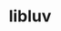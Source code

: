 ---
title: "libluv"
layout: cache
categories: [package, develop]
meta: {"compilers": ["gcc@10.5.0", "gcc@13.3.0"], "num_specs": 32, "num_specs_by_stack": {"developer-tools-aarch64-linux-gnu": 16, "developer-tools-x86_64_v3-linux-gnu": 16, "root": 32}, "oss": ["centos7", "rhel8"], "platforms": ["linux"], "stacks": ["developer-tools-aarch64-linux-gnu", "developer-tools-x86_64_v3-linux-gnu", "root"], "targets": ["aarch64", "x86_64_v3"], "versions": ["1.48.0-2", "1.50.0-1"]}
spec_details: [{"compiler": "gcc@13.3.0", "hash": "2a44zkvkfd33d57mnpyqig54xlpijqz5", "os": "rhel8", "platform": "linux", "size": "-", "stacks": ["developer-tools-aarch64-linux-gnu", "root"], "target": "aarch64", "variants": ["build_system=cmake", "build_type=Release", "generator=make", "~ipo"], "versions": ["1.50.0-1"]}, {"compiler": "gcc@10.5.0", "hash": "33w73s3kunnxdsehsq22v6l52w5of2nq", "os": "centos7", "platform": "linux", "size": "-", "stacks": ["developer-tools-x86_64_v3-linux-gnu", "root"], "target": "x86_64_v3", "variants": ["build_system=cmake", "build_type=Release", "generator=make", "~ipo"], "versions": ["1.48.0-2"]}, {"compiler": "gcc@13.3.0", "hash": "47obamf3uucaxx4nkwjjrw7rsjfamx3j", "os": "rhel8", "platform": "linux", "size": "-", "stacks": ["developer-tools-aarch64-linux-gnu", "root"], "target": "aarch64", "variants": ["build_system=cmake", "build_type=Release", "generator=make", "~ipo"], "versions": ["1.50.0-1"]}, {"compiler": "gcc@10.5.0", "hash": "7ilulfmuvgz7qqu2g67rstl4u2xq7f6y", "os": "centos7", "platform": "linux", "size": "-", "stacks": ["developer-tools-x86_64_v3-linux-gnu", "root"], "target": "x86_64_v3", "variants": ["build_system=cmake", "build_type=Release", "generator=make", "~ipo"], "versions": ["1.50.0-1"]}, {"compiler": "gcc@10.5.0", "hash": "a4a6w4yooedndc6wmeqppgbqtyhn5hgq", "os": "centos7", "platform": "linux", "size": "-", "stacks": ["developer-tools-x86_64_v3-linux-gnu", "root"], "target": "x86_64_v3", "variants": ["build_system=cmake", "build_type=Release", "generator=make", "~ipo"], "versions": ["1.50.0-1"]}, {"compiler": "gcc@13.3.0", "hash": "amk4ed6dkqedu7hfrghtydohcuklduoz", "os": "rhel8", "platform": "linux", "size": "-", "stacks": ["developer-tools-aarch64-linux-gnu", "root"], "target": "aarch64", "variants": ["build_system=cmake", "build_type=Release", "generator=make", "~ipo"], "versions": ["1.50.0-1"]}, {"compiler": "gcc@10.5.0", "hash": "cjlfx5qgafrqsx3of356s37v4f7i7row", "os": "centos7", "platform": "linux", "size": "-", "stacks": ["developer-tools-x86_64_v3-linux-gnu", "root"], "target": "x86_64_v3", "variants": ["build_system=cmake", "build_type=Release", "generator=make", "~ipo"], "versions": ["1.50.0-1"]}, {"compiler": "gcc@10.5.0", "hash": "drer63uezxjfhb5amug6ivtjsd7d42zk", "os": "centos7", "platform": "linux", "size": "-", "stacks": ["developer-tools-x86_64_v3-linux-gnu", "root"], "target": "x86_64_v3", "variants": ["build_system=cmake", "build_type=Release", "generator=make", "~ipo"], "versions": ["1.50.0-1"]}, {"compiler": "gcc@13.3.0", "hash": "eq4oodfsbigk6sbwh6b4hwggouxr3hn5", "os": "rhel8", "platform": "linux", "size": "-", "stacks": ["developer-tools-aarch64-linux-gnu", "root"], "target": "aarch64", "variants": ["build_system=cmake", "build_type=Release", "generator=make", "~ipo"], "versions": ["1.50.0-1"]}, {"compiler": "gcc@13.3.0", "hash": "erd4thidbkfyqgypzcw7ysc5vdyinvba", "os": "rhel8", "platform": "linux", "size": "-", "stacks": ["developer-tools-aarch64-linux-gnu", "root"], "target": "aarch64", "variants": ["build_system=cmake", "build_type=Release", "generator=make", "~ipo"], "versions": ["1.48.0-2"]}, {"compiler": "gcc@13.3.0", "hash": "ge5tuprocgkd757kbkw4vya46jtiyomm", "os": "rhel8", "platform": "linux", "size": "-", "stacks": ["developer-tools-aarch64-linux-gnu", "root"], "target": "aarch64", "variants": ["build_system=cmake", "build_type=Release", "generator=make", "~ipo"], "versions": ["1.50.0-1"]}, {"compiler": "gcc@13.3.0", "hash": "gfzlko6idxesxb2mmav24gsedjjnuape", "os": "rhel8", "platform": "linux", "size": "-", "stacks": ["developer-tools-aarch64-linux-gnu", "root"], "target": "aarch64", "variants": ["build_system=cmake", "build_type=Release", "generator=make", "~ipo"], "versions": ["1.50.0-1"]}, {"compiler": "gcc@10.5.0", "hash": "hc7xnqcayaoevoch7kr7llryhhn2zylz", "os": "centos7", "platform": "linux", "size": "-", "stacks": ["developer-tools-x86_64_v3-linux-gnu", "root"], "target": "x86_64_v3", "variants": ["build_system=cmake", "build_type=Release", "generator=make", "~ipo"], "versions": ["1.50.0-1"]}, {"compiler": "gcc@10.5.0", "hash": "hxkyvqmgp2z66b4z552rucohnc5yrat7", "os": "centos7", "platform": "linux", "size": "-", "stacks": ["developer-tools-x86_64_v3-linux-gnu", "root"], "target": "x86_64_v3", "variants": ["build_system=cmake", "build_type=Release", "generator=make", "~ipo"], "versions": ["1.50.0-1"]}, {"compiler": "gcc@10.5.0", "hash": "iaefsf5d4mp4herulo3zpu7x3nlaxwkb", "os": "centos7", "platform": "linux", "size": "-", "stacks": ["developer-tools-x86_64_v3-linux-gnu", "root"], "target": "x86_64_v3", "variants": ["build_system=cmake", "build_type=Release", "generator=make", "~ipo"], "versions": ["1.50.0-1"]}, {"compiler": "gcc@10.5.0", "hash": "ir5evlxuv5jbphg7253mutdlqdehbocn", "os": "centos7", "platform": "linux", "size": "-", "stacks": ["developer-tools-x86_64_v3-linux-gnu", "root"], "target": "x86_64_v3", "variants": ["build_system=cmake", "build_type=Release", "generator=make", "~ipo"], "versions": ["1.48.0-2"]}, {"compiler": "gcc@13.3.0", "hash": "iteohobuotr3bb2ajkrwqb5vzcn4wnva", "os": "rhel8", "platform": "linux", "size": "-", "stacks": ["developer-tools-aarch64-linux-gnu", "root"], "target": "aarch64", "variants": ["build_system=cmake", "build_type=Release", "generator=make", "~ipo"], "versions": ["1.50.0-1"]}, {"compiler": "gcc@10.5.0", "hash": "ivvl4qoctrxujuwh4gamwab7cahklsku", "os": "centos7", "platform": "linux", "size": "-", "stacks": ["developer-tools-x86_64_v3-linux-gnu", "root"], "target": "x86_64_v3", "variants": ["build_system=cmake", "build_type=Release", "generator=make", "~ipo"], "versions": ["1.50.0-1"]}, {"compiler": "gcc@10.5.0", "hash": "k42qiyh3gzeapgjpprivppzx2e3l3q6h", "os": "centos7", "platform": "linux", "size": "-", "stacks": ["developer-tools-x86_64_v3-linux-gnu", "root"], "target": "x86_64_v3", "variants": ["build_system=cmake", "build_type=Release", "generator=make", "~ipo"], "versions": ["1.50.0-1"]}, {"compiler": "gcc@13.3.0", "hash": "l3b3alxdqrlgakocga5eu6wjee2iqn7s", "os": "rhel8", "platform": "linux", "size": "-", "stacks": ["developer-tools-aarch64-linux-gnu", "root"], "target": "aarch64", "variants": ["build_system=cmake", "build_type=Release", "generator=make", "~ipo"], "versions": ["1.50.0-1"]}, {"compiler": "gcc@13.3.0", "hash": "lvp5paelqe3pbiuwkwqh6a2ujywsm4r3", "os": "rhel8", "platform": "linux", "size": "-", "stacks": ["developer-tools-aarch64-linux-gnu", "root"], "target": "aarch64", "variants": ["build_system=cmake", "build_type=Release", "generator=make", "~ipo"], "versions": ["1.50.0-1"]}, {"compiler": "gcc@13.3.0", "hash": "np4g42m3tdso6fqiamgx6dwoj2s2bpra", "os": "rhel8", "platform": "linux", "size": "-", "stacks": ["developer-tools-aarch64-linux-gnu", "root"], "target": "aarch64", "variants": ["build_system=cmake", "build_type=Release", "generator=make", "~ipo"], "versions": ["1.50.0-1"]}, {"compiler": "gcc@10.5.0", "hash": "nx6x4v6owftn45bcpxjixcrbvky26api", "os": "centos7", "platform": "linux", "size": "-", "stacks": ["developer-tools-x86_64_v3-linux-gnu", "root"], "target": "x86_64_v3", "variants": ["build_system=cmake", "build_type=Release", "generator=make", "~ipo"], "versions": ["1.50.0-1"]}, {"compiler": "gcc@13.3.0", "hash": "ougcormgn7g563bkvpfkvlah2eyhugjl", "os": "rhel8", "platform": "linux", "size": "-", "stacks": ["developer-tools-aarch64-linux-gnu", "root"], "target": "aarch64", "variants": ["build_system=cmake", "build_type=Release", "generator=make", "~ipo"], "versions": ["1.50.0-1"]}, {"compiler": "gcc@13.3.0", "hash": "qbtnmifyxpfwuicgzfd2hzl23fvxotoy", "os": "rhel8", "platform": "linux", "size": "-", "stacks": ["developer-tools-aarch64-linux-gnu", "root"], "target": "aarch64", "variants": ["build_system=cmake", "build_type=Release", "generator=make", "~ipo"], "versions": ["1.50.0-1"]}, {"compiler": "gcc@10.5.0", "hash": "tesu7rl6qpwb4lrjatz5bxk52zjick5c", "os": "centos7", "platform": "linux", "size": "-", "stacks": ["developer-tools-x86_64_v3-linux-gnu", "root"], "target": "x86_64_v3", "variants": ["build_system=cmake", "build_type=Release", "generator=make", "~ipo"], "versions": ["1.50.0-1"]}, {"compiler": "gcc@10.5.0", "hash": "tyxtjzmnls3ahxdwk5sqvmvalyxl6c3w", "os": "centos7", "platform": "linux", "size": "-", "stacks": ["developer-tools-x86_64_v3-linux-gnu", "root"], "target": "x86_64_v3", "variants": ["build_system=cmake", "build_type=Release", "generator=make", "~ipo"], "versions": ["1.50.0-1"]}, {"compiler": "gcc@13.3.0", "hash": "u6ff6jflemxsddbiu5u7iub32irkdrkh", "os": "rhel8", "platform": "linux", "size": "-", "stacks": ["developer-tools-aarch64-linux-gnu", "root"], "target": "aarch64", "variants": ["build_system=cmake", "build_type=Release", "generator=make", "~ipo"], "versions": ["1.50.0-1"]}, {"compiler": "gcc@10.5.0", "hash": "wakmcalqncglisehatv5dhgstqymopg3", "os": "centos7", "platform": "linux", "size": "-", "stacks": ["developer-tools-x86_64_v3-linux-gnu", "root"], "target": "x86_64_v3", "variants": ["build_system=cmake", "build_type=Release", "generator=make", "~ipo"], "versions": ["1.50.0-1"]}, {"compiler": "gcc@13.3.0", "hash": "xx4dgl3g3pqdtezqebad37ykwdllvvha", "os": "rhel8", "platform": "linux", "size": "-", "stacks": ["developer-tools-aarch64-linux-gnu", "root"], "target": "aarch64", "variants": ["build_system=cmake", "build_type=Release", "generator=make", "~ipo"], "versions": ["1.50.0-1"]}, {"compiler": "gcc@13.3.0", "hash": "xymrliev6be4kxpmmw4p4lokqiussfv5", "os": "rhel8", "platform": "linux", "size": "-", "stacks": ["developer-tools-aarch64-linux-gnu", "root"], "target": "aarch64", "variants": ["build_system=cmake", "build_type=Release", "generator=make", "~ipo"], "versions": ["1.48.0-2"]}, {"compiler": "gcc@10.5.0", "hash": "zjwn3s3nbx6pqjdxaeignevg7zsufslt", "os": "centos7", "platform": "linux", "size": "-", "stacks": ["developer-tools-x86_64_v3-linux-gnu", "root"], "target": "x86_64_v3", "variants": ["build_system=cmake", "build_type=Release", "generator=make", "~ipo"], "versions": ["1.50.0-1"]}]
---